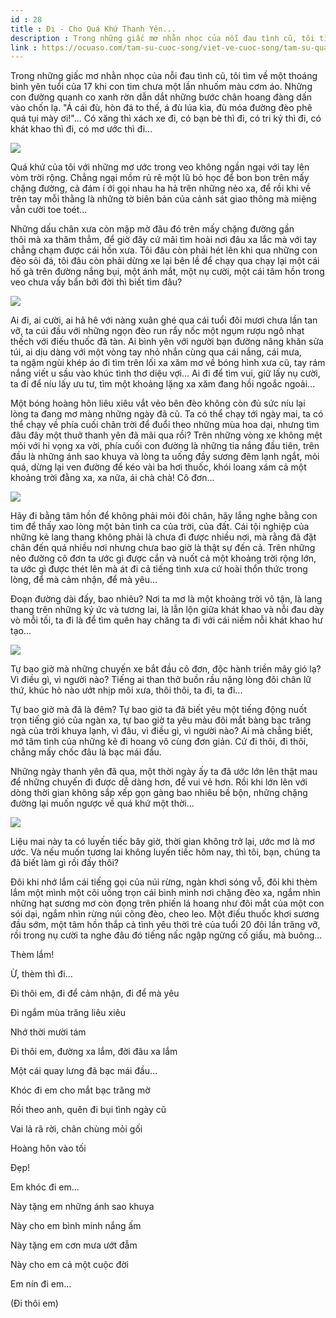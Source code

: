 ```yaml
---
id : 28
title : Đi - Cho Quá Khứ Thanh Yên...
description : Trong những giấc mơ nhằn nhọc của nỗi đau tình cũ, tôi tìm về một thoáng bình yên tuổi của 17 khi con tim chưa một lần nhuốm màu cơm áo. Những con đường quanh co xanh rờn dẫn dắt những bước chân hoang đàng dấn vào chốn lạ. "Á cái đù, hòn đá to thế, á đù lúa kìa, đù móa đường đèo phê quá tụi mày ơi!"... Có xăng thì xách xe đi, có bạn bè thì đi, có tri kỷ thì đi, có khát khao thì đi, có mơ ước thì đi...
link : https://ocuaso.com/tam-su-cuoc-song/viet-ve-cuoc-song/tam-su-qua-khu-thanh-yen.html
---
```


Trong những giấc mơ nhằn nhọc của nỗi đau tình cũ, tôi tìm về một thoáng
bình yên tuổi của 17 khi con tim chưa một lần nhuốm màu cơm áo. Những con
đường quanh co xanh rờn dẫn dắt những bước chân hoang đàng dấn vào chốn
lạ. "Á cái đù, hòn đá to thế, á đù lúa kìa, đù móa đường đèo phê quá tụi
mày ơi!"... Có xăng thì xách xe đi, có bạn bè thì đi, có tri kỷ thì đi,
có khát khao thì đi, có mơ ước thì đi...

![](https://ocuaso.com/wp-content/uploads/2016/03/ke-nhung-chuyen-di-dau-tien-ncua-toi.jpg)

Quá khứ của tôi với những mơ ước trong veo không ngần ngại với tay lên vòm
trời rộng. Chẳng ngại mồm rủ rê một lũ bỏ học để bon bon trên mấy chặng
đường, cả đám í ới gọi nhau ha hả trên những nẻo xa, để rồi khi về trên
tay mỗi thằng là những tờ biên bản của cảnh sát giao thông mà miệng vẫn
cười toe toét...

Những dấu chân xưa còn mập mờ đâu đó trên mấy chặng đường gần thôi mà xa
thăm thẳm, để giờ đây cứ mãi tìm hoài nơi đâu xa lắc mà với tay chẳng chạm
được cái hồn xưa. Tôi đâu còn phải hét lên khi qua những con đèo sỏi đá,
tôi đâu còn phải dừng xe lại bên lề để chạy qua chạy lại một cái hố gà trên
đường nắng bụi, một ánh mắt, một nụ cười, một cái tâm hồn trong veo chưa
vấy bẩn bởi đời thì biết tìm đâu?

![](https://ocuaso.com/wp-content/uploads/2016/03/ke-nhung-chuyen-di-dau-tien-cua-toi-8.jpg)

Ai đi, ai cười, ai hả hê với nàng xuân ghé qua cái tuổi đôi mươi chưa lần
tan vỡ, ta cúi đầu với những ngọn đèo run rẩy nốc một ngụm rượu ngô nhạt
thếch với điếu thuốc đã tàn. Ai bình yên với người bạn đường nâng khăn sửa
túi, ai dịu dàng với một vòng tay nhỏ nhắn cùng qua cái nắng, cái mưa, ta ngậm
ngùi khép áo đi tìm trên lối xa xăm mơ về bóng hình xưa cũ, tay rám nắng
viết u sầu vào khúc tình thơ diệu vợi... Ai đi để tìm vui, giữ lấy nụ cười,
ta đi để níu lấy ưu tư, tìm một khoảng lặng xa xăm đang hồi ngoắc ngoải...

Một bóng hoàng hôn liêu xiêu vắt vẻo bên đèo không còn đủ sức níu lại lòng
ta đang mơ màng những ngày đã cũ. Ta có thể chạy tới ngày mai, ta có thể
chạy về phía cuối chân trời để đuổi theo những mùa hoa dại, nhưng tìm đâu
đây một thuở thanh yên đã mãi qua rồi? Trên những vòng xe không mệt mỏi
với hi vọng xa vời, phía cuối con đường là những tia nắng đầu tiên, trên
đầu là những ánh sao khuya và lòng ta uống đầy sương đêm lạnh ngắt, mỏi
quá, dừng lại ven đường để kéo vài ba hơi thuốc, khói loang xám cả một khoảng
trời đằng xa, xa nữa, ái chà chà! Cô đơn...

![](https://ocuaso.com/wp-content/uploads/2016/07/tam-su-qua-khu-thanh-yen.jpg)

Hãy đi bằng tâm hồn để không phải mỏi đôi chân, hãy lắng nghe bằng con tim
để thấy xao lòng một bản tình ca của trời, của đất. Cái tội nghiệp của những
kẻ lang thang không phải là chưa đi được nhiều nơi, mà rằng đã đặt chân
đến quá nhiều nơi nhưng chưa bao giờ là thật sự đến cả. Trên những nẻo đường
cô đơn ta ước gì được cắn và nuốt cả một khoảng trời rộng lớn, ta ước gì
được thét lên mà át đi cả tiếng tình xưa cứ hoài thổn thức trong lòng, để
mà cảm nhận, để mà yêu...

Đoạn đường dài đấy, bao nhiêu? Nơi ta mơ là một khoảng trời vô tận, là lang
thang trên những ký ức và tương lai, là lẫn lộn giữa khát khao và nỗi đau
dày vò mỗi tối, ta đi là để tìm quên hay chăng ta đi với cái niềm nỗi khát
khao hư tạo...

![](https://ocuaso.com/wp-content/uploads/2016/02/tam-su-di-thoi-em-di-de-them-duoc-ve-nha-3.jpg)

Tự bao giờ mà những chuyến xe bắt đầu cô đơn, độc hành triền mây gió lạ?
Vì điều gì, vì người nào? Tiếng ai than thở buồn rầu nặng lòng đôi chân
lữ thứ, khúc hò nào ướt nhịp môi xưa, thôi thôi, ta đi, ta đi...

Tự bao giờ mà đã là đêm? Tự bao giờ ta đã biết yêu một tiếng động nuốt trọn tiếng
gió của ngàn xa, tự bao giờ ta yêu màu đôi mắt bàng bạc trăng ngà của trời
khuya lạnh, vì đâu, vì điều gì, vì người nào? Ai mà chẳng biết, mớ tâm tình
của những kẻ đi hoang vô cùng đơn giản. Cứ đi thôi, đi thôi, chẳng mấy chốc
đâu là bạc mái đầu.

Những ngày thanh yên đã qua, một thời ngày ấy ta đã ước lớn lên thật mau
để những chuyến đi được dễ dàng hơn, để vui vẻ hơn. Rồi khi lớn lên với
dòng thời gian không sắp xếp gọn gàng bao nhiêu bề bộn, những chặng đường
lại muốn ngược về quá khứ một thời...

![](https://ocuaso.com/wp-content/uploads/2016/02/tam-su-ta-lai-ve-voi-que-huong-dat-me-3.jpg)

Liệu mai này ta có luyến tiếc bây giờ, thời gian không trở lại, ước mơ là
mơ ước. Và nếu muốn tương lai không luyến tiếc hôm nay, thì tôi, bạn, chúng
ta đã biết làm gì rồi đấy thôi?

Đôi khi nhớ lắm cái tiếng gọi của núi rừng, ngàn khơi sóng vỗ, đôi khi thèm
lắm một mình một cõi uống trọn cái bình minh nơi chặng đèo xa, ngắm nhìn
những hạt sương mơ còn đọng trên phiến lá hoang như đôi mắt của một con
sói dại, ngắm nhìn rừng núi cõng đèo, cheo leo. Một điếu thuốc khơi sương
đầu sớm, một tâm hồn thắp cả tình yêu thời trẻ của tuổi 20 đôi lần trăng
vỡ, rồi trong nụ cười ta nghe đâu đó tiếng nấc ngập ngừng cố giấu, mà buông...

Thèm lắm!

Ừ, thèm thì đi...

Đi thôi em, đi để cảm nhận, đi để mà yêu

Đi ngắm mùa trăng liêu xiêu

Nhớ thời mười tám

Đi thôi em, đường xa lắm, đời đâu xa lắm

Một cái quay lưng đã bạc mái đầu...

Khóc đi em cho mắt bạc trăng mờ

Rồi theo anh, quên đi bụi tình ngày cũ

Vai lả rã rời, chân chùng mỏi gối

Hoàng hôn vào tối

Đẹp!

Em khóc đi em...

Này tặng em những ánh sao khuya

Này cho em bình minh nắng ấm

Này tặng em cơn mưa ướt đẫm

Này cho em cả một cuộc đời

Em nín đi em...

(Đi thôi em)